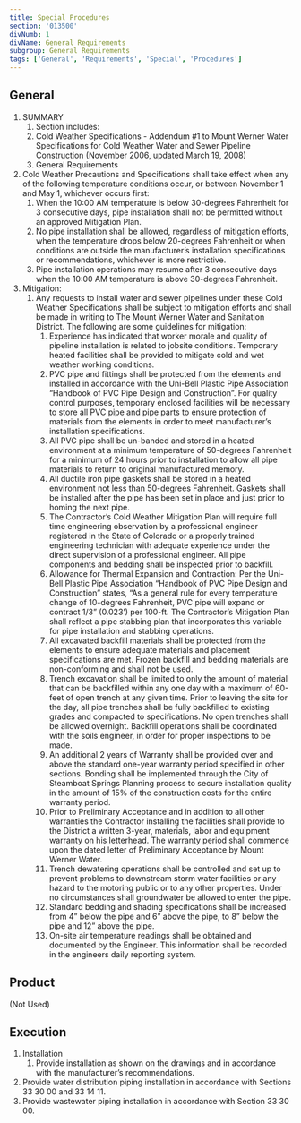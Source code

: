 ```yaml
---
title: Special Procedures
section: '013500'
divNumb: 1
divName: General Requirements
subgroup: General Requirements
tags: ['General', 'Requirements', 'Special', 'Procedures']
---
```


## General

1. SUMMARY
   1. Section includes:
	1. Cold Weather Specifications - Addendum #1 to Mount Werner Water Specifications for Cold Weather Water and Sewer Pipeline Construction (November 2006, updated March 19, 2008)
	2. General Requirements
2. Cold Weather Precautions and Specifications shall take effect when any of the following temperature conditions occur, or between November 1 and May 1, whichever occurs first:
	1. When the 10:00 AM temperature is below 30-degrees Fahrenheit for 3 consecutive days, pipe installation shall not be permitted without an approved Mitigation Plan.
	2. No pipe installation shall be allowed, regardless of mitigation efforts, when the temperature drops below 20-degrees Fahrenheit or when conditions are outside the manufacturer’s installation specifications or recommendations, whichever is more restrictive.
	3. Pipe installation operations may resume after 3 consecutive days when the 10:00 AM temperature is above 30-degrees Fahrenheit.
3. Mitigation:
	1. Any requests to install water and sewer pipelines under these Cold Weather Specifications shall be subject to mitigation efforts and shall be made in writing to The Mount Werner Water and Sanitation District. The following are some guidelines for mitigation:
		1. Experience has indicated that worker morale and quality of pipeline installation is related to jobsite conditions. Temporary heated facilities shall be provided to mitigate cold and wet weather working conditions.
		2. PVC pipe and fittings shall be protected from the elements and installed in accordance with the Uni-Bell Plastic Pipe Association “Handbook of PVC Pipe Design and Construction”. For quality control purposes, temporary enclosed facilities will be necessary to store all PVC pipe and pipe parts to ensure protection of materials from the elements in order to meet manufacturer’s installation specifications.
		3. All PVC pipe shall be un-banded and stored in a heated environment at a minimum temperature of 50-degrees Fahrenheit for a minimum of 24 hours prior to installation to allow all pipe materials to return to original manufactured memory.
		4. All ductile iron pipe gaskets shall be stored in a heated environment not less than 50-degrees Fahrenheit. Gaskets shall be installed after the pipe has been set in place and just prior to homing the next pipe.
		5. The Contractor’s Cold Weather Mitigation Plan will require full time engineering observation by a professional engineer registered in the State of Colorado or a properly trained engineering technician with adequate experience under the direct supervision of a professional engineer. All pipe components and bedding shall be inspected prior to backfill.
		6. Allowance for Thermal Expansion and Contraction: Per the Uni-Bell Plastic Pipe Association “Handbook of PVC Pipe Design and Construction” states, “As a general rule for every temperature change of 10-degrees Fahrenheit, PVC pipe will expand or contract 1/3” (0.023’) per 100-ft. The Contractor’s Mitigation Plan shall reflect a pipe stabbing plan that incorporates this variable for pipe installation and stabbing operations.
		7. All excavated backfill materials shall be protected from the elements to ensure adequate materials and placement specifications are met. Frozen backfill and bedding materials are non-conforming and shall not be used.
		8. Trench excavation shall be limited to only the amount of material that can be backfilled within any one day with a maximum of 60-feet of open trench at any given time. Prior to leaving the site for the day, all pipe trenches shall be fully backfilled to existing grades and compacted to specifications. No open trenches shall be allowed overnight. Backfill operations shall be coordinated with the soils engineer, in order for proper inspections to be made.
		9. An additional 2 years of Warranty shall be provided over and above the standard one-year warranty period specified in other sections. Bonding shall be implemented through the City of Steamboat Springs Planning process to secure installation quality in the amount of 15% of the construction costs for the entire warranty period. 
		10. Prior to Preliminary Acceptance and in addition to all other warranties the Contractor installing the facilities shall provide to the District a written 3-year, materials, labor and equipment warranty on his letterhead. The warranty period shall commence upon the dated letter of Preliminary Acceptance by Mount Werner Water.
		11. Trench dewatering operations shall be controlled and set up to prevent problems to downstream storm water facilities or any hazard to the motoring public or to any other properties. Under no circumstances shall groundwater be allowed to enter the pipe.
		12. Standard bedding and shading specifications shall be increased from 4” below the pipe and 6” above the pipe, to 8” below the pipe and 12” above the pipe.
		13. On-site air temperature readings shall be obtained and documented by the Engineer. This information shall be recorded in the engineers daily reporting system.

## Product 

(Not Used)

## Execution

1. Installation
   1. Provide installation as shown on the drawings and in accordance with the manufacturer’s recommendations.
2. Provide water distribution piping installation in accordance with Sections 33 30 00 and 33 14 11.
3. Provide wastewater piping installation in accordance with Section 33 30 00.
